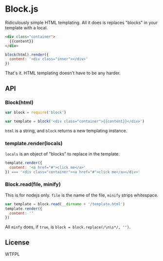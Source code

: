 # Block.js

Ridiculously simple HTML templating. All it does is replaces "blocks" in your template with a local.

```html
<div class="container">
  {{content}}
</div>
```

```js
block(html).render({
  content: '<div class="inner"></div>'
})
```

That's it. HTML templating doesn't have to be any harder.

## API

### Block(html)

```js
var block = require('block')

var template = block('<div class="container">{{content}}</div>')
```

`html` is a string, and `block` returns a new templating instance.

### template.render(locals)

`locals` is an object of "blocks" to replace in the template.

```js
template.render({
  content: '<a href="#">click me</a>'
}) === '<div class="container"><a href="#">click me</a></div>'
```

### Block.read(file, minify)

This is for nodejs only. `file` is the name of the file, `minify` strips whitespace.

```js
var template = block.read(__dirname + '/template.html')
template.render({
  content: ''
})
```

All `minfy` does, if `true`, is `block = block.replace(/\n\s*/, '')`.

## License

WTFPL